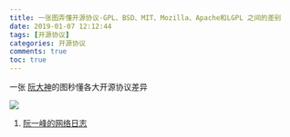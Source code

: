 ```yaml
---
title: 一张图弄懂开源协议-GPL、BSD、MIT、Mozilla、Apache和LGPL 之间的差别
date: 2019-01-07 12:12:44
tags: [开源协议]
categories: 开源协议
comments: true
toc: true
---
```




一张 [阮大神](http://www.ruanyifeng.com/)的图秒懂各大开源协议差异

![](https://sogrey.github.io/pics/bg2011050101.png)



1. [阮一峰的网络日志](http://www.ruanyifeng.com/blog/2011/05/how_to_choose_free_software_licenses.html)

